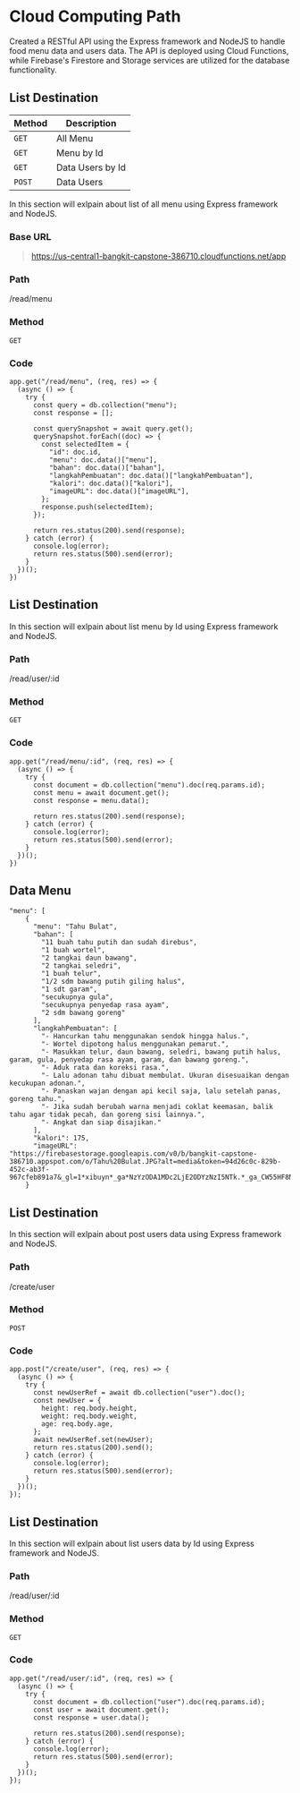 # Cloud Computing Path
Created a RESTful API using the Express framework and NodeJS to handle food menu data and users data. The API is deployed using Cloud Functions, while Firebase's Firestore and Storage services are utilized for the database functionality.

## List Destination 

| Method | Description |
|------|------|
| `GET` |   All Menu  |
| `GET` |   Menu by Id   |
| `GET` |   Data Users by Id   |
| `POST` |   Data Users   |

In this section will exlpain about list of all menu using Express framework and NodeJS.

### Base URL
> https://us-central1-bangkit-capstone-386710.cloudfunctions.net/app

### Path
/read/menu

### Method
`GET`

### Code
```
app.get("/read/menu", (req, res) => {
  (async () => {
    try {
      const query = db.collection("menu");
      const response = [];

      const querySnapshot = await query.get();
      querySnapshot.forEach((doc) => {
        const selectedItem = {
          "id": doc.id,
          "menu": doc.data()["menu"],
          "bahan": doc.data()["bahan"],
          "langkahPembuatan": doc.data()["langkahPembuatan"],
          "kalori": doc.data()["kalori"],
          "imageURL": doc.data()["imageURL"],
        };
        response.push(selectedItem);
      });

      return res.status(200).send(response);
    } catch (error) {
      console.log(error);
      return res.status(500).send(error);
    }
  })();
})
```
## List Destination 
In this section will exlpain about list menu by Id using Express framework and NodeJS.

### Path
/read/user/:id

### Method
`GET`

### Code
```
app.get("/read/menu/:id", (req, res) => {
  (async () => {
    try {
      const document = db.collection("menu").doc(req.params.id);
      const menu = await document.get();
      const response = menu.data();

      return res.status(200).send(response);
    } catch (error) {
      console.log(error);
      return res.status(500).send(error);
    }
  })();
})
```
## Data Menu
```
"menu": [
    {
      "menu": "Tahu Bulat",
      "bahan": [
        "11 buah tahu putih dan sudah direbus",
        "1 buah wortel",
        "2 tangkai daun bawang",
        "2 tangkai seledri",
        "1 buah telur",
        "1/2 sdm bawang putih giling halus",
        "1 sdt garam",
        "secukupnya gula",
        "secukupnya penyedap rasa ayam",
        "2 sdm bawang goreng"
      ],
      "langkahPembuatan": [
        "- Hancurkan tahu menggunakan sendok hingga halus.",
        "- Wortel dipotong halus menggunakan pemarut.",
        "- Masukkan telur, daun bawang, seledri, bawang putih halus, garam, gula, penyedap rasa ayam, garam, dan bawang goreng.",
        "- Aduk rata dan koreksi rasa.",
        "- Lalu adonan tahu dibuat membulat. Ukuran disesuaikan dengan kecukupan adonan.",
        "- Panaskan wajan dengan api kecil saja, lalu setelah panas, goreng tahu.",
        "- Jika sudah berubah warna menjadi coklat keemasan, balik tahu agar tidak pecah, dan goreng sisi lainnya.",
        "- Angkat dan siap disajikan."
      ],
      "kalori": 175,
      "imageURL": "https://firebasestorage.googleapis.com/v0/b/bangkit-capstone-386710.appspot.com/o/Tahu%20Bulat.JPG?alt=media&token=94d26c0c-829b-452c-ab3f-967cfeb891a7&_gl=1*xibuyn*_ga*NzYzODA1MDc2LjE2ODYzNzI5NTk.*_ga_CW55HF8NVT*MTY4NjY0NDc3Ni4xMS4xLjE2ODY2NDUyMzUuMC4wLjA."
    }
```

## List Destination 
In this section will exlpain about post users data using Express framework and NodeJS.

### Path
/create/user

### Method
`POST`

### Code
```
app.post("/create/user", (req, res) => {
  (async () => {
    try {
      const newUserRef = await db.collection("user").doc();
      const newUser = {
        height: req.body.height,
        weight: req.body.weight,
        age: req.body.age,
      };
      await newUserRef.set(newUser);
      return res.status(200).send();
    } catch (error) {
      console.log(error);
      return res.status(500).send(error);
    }
  })();
});
```

## List Destination 
In this section will exlpain about list users data by Id using Express framework and NodeJS.

### Path
/read/user/:id

### Method
`GET`

### Code
```
app.get("/read/user/:id", (req, res) => {
  (async () => {
    try {
      const document = db.collection("user").doc(req.params.id);
      const user = await document.get();
      const response = user.data();

      return res.status(200).send(response);
    } catch (error) {
      console.log(error);
      return res.status(500).send(error);
    }
  })();
});
```
